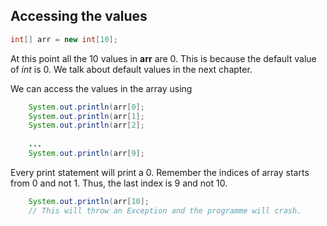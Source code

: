 ## Accessing the values

```java
int[] arr = new int[10];
```

At this point all the 10 values in **arr** are 0. This is because the default value of _int_ is 0. We talk about default values in the next chapter.

We can access the values in the array using

```java
    System.out.println(arr[0];
    System.out.println(arr[1];
    System.out.println(arr[2];
    
    ...
    System.out.println(arr[9];
```

Every print statement will print a 0. Remember the indices of array starts from 0 and not 1.
Thus, the last index is 9 and not 10.

```java
    System.out.println(arr[10];
    // This will throw an Exception and the programme will crash.
```

